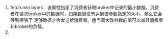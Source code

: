1. fetch.min.bytes：该属性指定了消费者获取broker中记录的最小数据。消费者在请求broker中的数据时，如果数据没有达到该参数指定的大小，那么它会等到攒够了
足够数据才会发送给消费者。适当调大改参数的值可以减轻消费者和broker的负载。
2. 
